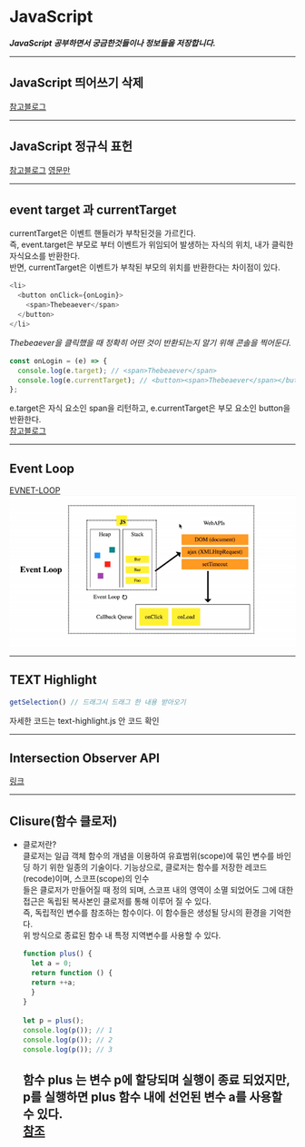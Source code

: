 # JavaScript

_**JavaScript 공부하면서 궁금한것들이나 정보들을 저장합니다.**_

---

## JavaScript 띄어쓰기 삭제

[참고블로그](https://dpdpwl.tistory.com/113)

---

## JavaScript 정규식 표헌

[참고블로그](https://roundfigure.tistory.com/20)
[영문만](https://joalog.tistory.com/32)

---

## event target 과 currentTarget

currentTarget은 이벤트 핸들러가 부착된것을 가르킨다.  
즉, event.target은 부모로 부터 이벤트가 위임되어 발생하는 자식의 위치, 내가 클릭한 자식요소를 반환한다.  
반면, currentTarget은 이벤트가 부착된 부모의 위치를 반환한다는 차이점이 있다.

```javascript
<li>
  <button onClick={onLogin}>
    <span>Thebeaever</span>
  </button>
</li>
```

_Thebeaever을 클릭했을 때 정확히 어떤 것이 반환되는지 알기 위해 콘솔을 찍어둔다._

```javascript
const onLogin = (e) => {
  console.log(e.target); // <span>Thebeaever</span>
  console.log(e.currentTarget); // <button><span>Thebeaever</span></button>
};
```

e.target은 자식 요소인 span을 리턴하고, e.currentTarget은 부모 요소인 button을 반환한다.  
[참고블로그](https://velog.io/@edie_ko/JavaScript-event-target%EA%B3%BC-currentTarget%EC%9D%98-%EC%B0%A8%EC%9D%B4%EC%A0%90)

---
     
## Event Loop
[EVNET-LOOP](/img/event-loop.gif 'EVENT-LOOP 과정')   
<img src="/img/event-loop.gif" alt="event-loop"></img>
   
---
   
## TEXT Highlight
``` javascript
getSelection() // 드래그시 드래그 한 내용 받아오기
```
자세한 코드는 text-highlight.js 안 코드 확인
   
---
## Intersection Observer API
[링크](https://developer.mozilla.org/ko/docs/Web/API/Intersection_Observer_API)
   
---
## Clisure(함수 클로저)
- 클로저란?   
  클로저는 일급 객체 함수의 개념을 이용하여 유효범위(scope)에 묶인 변수를 바인딩 하기 위한 일종의 기술이다. 기능상으로, 클로저는 함수를 저장한 레코드(recode)이며, 스코프(scope)의 인수   
  들은 클로저가 만들어질 때 정의 되며, 스코프 내의 영역이 소멸 되었어도 그에 대한 접근은 독립된 복사본인 클로저를 통해 이루어 질 수 있다.   
  즉, 독립적인 변수를 참조하는 함수이다. 이 함수들은 생성될 당시의 환경을 기억한다.   
  위 방식으로 종료된 함수 내 특정 지역변수를 사용할 수 있다.   
  ``` javascript
  function plus() {
    let a = 0;
    return function () {
    return ++a;
    }
  }
  
  let p = plus();
  console.log(p()); // 1
  console.log(p()); // 2
  console.log(p()); // 3
  ```
  함수 plus 는 변수 p에 할당되며 실행이 종료 되었지만, p를 실행하면 plus 함수 내에 선언된 변수 a를 사용할 수 있다.   
  [참조](https://heropy.blog/2017/11/10/closure/)
  ---
